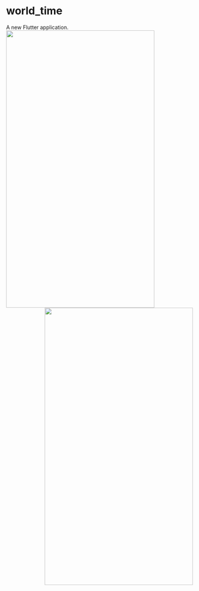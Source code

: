 # world_time

A new Flutter application.
<a href="url"><img src="https://user-images.githubusercontent.com/41770736/77844945-5c0d6100-71c8-11ea-8763-366762e04173.png" align="left" height="750" width="400" ></a>
<a href="url"><img src="https://user-images.githubusercontent.com/41770736/77844993-bc9c9e00-71c8-11ea-9f85-ccc5eb7a2b25.png"
align="right" height="750" width="400" ></a>


